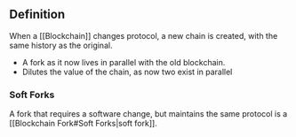 ## Definition
When a [[Blockchain]] changes protocol, a new chain is created, with the same history as the original.
- A fork as it now lives in parallel with the old blockchain.
- Dilutes the value of the chain, as now two exist in parallel
### Soft Forks
A fork that requires a software change, but maintains the same protocol is a [[Blockchain Fork#Soft Forks|soft fork]].